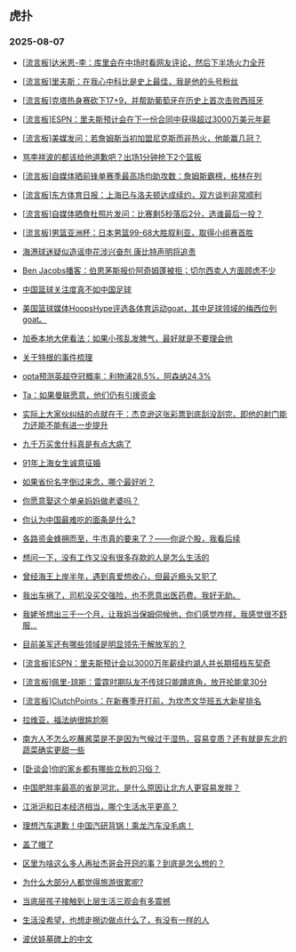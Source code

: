 ## 虎扑 
### 2025-08-07

+ [[流言板]达米恩-李：库里会在中场时看网友评论，然后下半场火力全开](https://bbs.hupu.com/634165074.html)

+ [[流言板]里夫斯：在我心中科比是史上最佳，我是他的头号粉丝](https://bbs.hupu.com/634167139.html)

+ [[流言板]克塔热身赛砍下17+9，并帮助葡萄牙在历史上首次击败西班牙](https://bbs.hupu.com/634164453.html)

+ [[流言板]ESPN：里夫斯预计会在下一份合同中获得超过3000万美元年薪](https://bbs.hupu.com/634167670.html)

+ [[流言板]美媒发问：若詹姆斯当初加盟尼克斯而非热火，他能赢几冠？](https://bbs.hupu.com/634167279.html)

+ [骂李祥波的都该给他道歉吧？出场1分钟抢下2个篮板](https://bbs.hupu.com/634166182.html)

+ [[流言板]自媒体晒前锋单赛季最高场均助攻数：詹姆斯霸榜，格林在列](https://bbs.hupu.com/634167780.html)

+ [[流言板]东方体育日报：上海已与洛夫顿达成续约，双方谈判非常顺利](https://bbs.hupu.com/634167036.html)

+ [[流言板]自媒体晒詹杜照片发问：比赛剩5秒落后2分，选谁最后一投？](https://bbs.hupu.com/634168115.html)

+ [[流言板]男篮亚洲杯：日本男篮99-68大胜叙利亚，取得小组赛首胜](https://bbs.hupu.com/634166308.html)

+ [海港球迷疑似造谣申花涉兴奋剂 康比特声明将追责](https://bbs.hupu.com/634164865.html)

+ [Ben Jacobs播客：伯恩茅斯报价阿奇姆蓬被拒；切尔西卖人方面顾虑不少](https://bbs.hupu.com/634163895.html)

+ [中国篮球关注度真不如中国足球](https://bbs.hupu.com/634159713.html)

+ [美国篮球媒体HoopsHype评选各体育运动goat，其中足球领域的梅西位列goat。](https://bbs.hupu.com/634162087.html)

+ [加泰本地大佬看法：如果小孩乱发脾气，最好就是不要理会他](https://bbs.hupu.com/634163223.html)

+ [关于特根的事件梳理](https://bbs.hupu.com/634160972.html)

+ [opta预测英超夺冠概率：利物浦28.5%，阿森纳24.3%](https://bbs.hupu.com/634163604.html)

+ [Ta：如果曼联愿意，他们仍有引援资金](https://bbs.hupu.com/634162421.html)

+ [实际上大家伙纠结的点就在于：杰克逊这张彩票到底刮没刮完，即他的射门能力还能不能有进一步提升](https://bbs.hupu.com/634164426.html)

+ [九千万买舍什科真是有点大病了](https://bbs.hupu.com/634163333.html)

+ [91年上海女生诚意征婚](https://bbs.hupu.com/634164697.html)

+ [如果省份名字倒过来念，哪个最好听？](https://bbs.hupu.com/634164762.html)

+ [你愿意娶这个单亲妈妈做老婆吗？](https://bbs.hupu.com/634164887.html)

+ [你认为中国最难吃的面条是什么?](https://bbs.hupu.com/634164248.html)

+ [各路资金蜂拥而至，牛市真的要来了？——你说个股，我看后续](https://bbs.hupu.com/634164338.html)

+ [想问一下，没有工作又没有很多存款的人是怎么生活的](https://bbs.hupu.com/634164405.html)

+ [曾经海王上岸半年，遇到真爱想收心，但最近瘾头又犯了](https://bbs.hupu.com/634164536.html)

+ [我出车祸了，司机没买交强险，也不愿意出医药费。我好无助。](https://bbs.hupu.com/634165056.html)

+ [我姥爷想出三千一个月，让我妈当保姆伺候他，你们感觉咋样，我感觉很不舒服…](https://bbs.hupu.com/634166900.html)

+ [目前美军还有哪些领域是明显领先于解放军的？](https://bbs.hupu.com/634166347.html)

+ [[流言板]ESPN：里夫斯预计会以3000万年薪续约湖人并长期搭档东契奇](https://bbs.hupu.com/634167670.html)

+ [[流言板]佩里-琼斯：雷霆时期队友不传球只能蹲底角，放开抡能拿30分](https://bbs.hupu.com/634168392.html)

+ [[流言板]ClutchPoints：在新赛季开打前，为坎杰文华班五大新星排名](https://bbs.hupu.com/634168467.html)

+ [拉维亚，福法纳很尴尬啊](https://bbs.hupu.com/634165203.html)

+ [南方人不怎么吃蘸酱菜是不是因为气候过于湿热，容易变质？还有就是东北的蔬菜确实更甜一些](https://bbs.hupu.com/634165623.html)

+ [[卧谈会]你的家乡都有哪些立秋的习俗？](https://bbs.hupu.com/634166443.html)

+ [中国肥胖率最高的省是河北，是什么原因让北方人更容易发胖？](https://bbs.hupu.com/634166535.html)

+ [江浙沪和日本经济相当，哪个生活水平更高？](https://bbs.hupu.com/634165878.html)

+ [理想汽车道歉！中国汽研背锅！乘龙汽车没毛病！](https://bbs.hupu.com/634167607.html)

+ [盖了帽了](https://bbs.hupu.com/634168432.html)

+ [区里为啥这么多人再扯杰哥会开窍的事？到底是怎么想的？](https://bbs.hupu.com/634165432.html)

+ [为什么大部分人都觉得旅游很累呢?](https://bbs.hupu.com/634168016.html)

+ [当底层孩子接触到上层生活三观会有多震撼](https://bbs.hupu.com/634166643.html)

+ [生活没希望，也想走擦边做点什么了，有没有一样的人](https://bbs.hupu.com/634167198.html)

+ [波伏娃墓碑上的中文](https://bbs.hupu.com/634166053.html)

